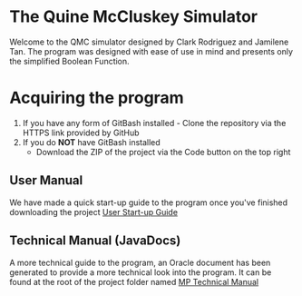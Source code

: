 ﻿# The Quine McCluskey Simulator

Welcome to the QMC simulator designed by Clark Rodriguez and Jamilene Tan. The program was designed with ease of use in mind and presents only the simplified Boolean Function. 


# Acquiring the program

1. If you have any form of GitBash installed 
		- Clone the repository via the HTTPS link provided by GitHub
2. If you do **NOT** have GitBash installed
	  -  Download the ZIP of the project via the Code button on the top right 
	  
## User Manual

We have made a quick start-up guide to the program once you've finished downloading the project  [User Start-up Guide](https://docs.google.com/document/d/1uGNIS-yu88eCZNRx5qg42XajwNh0TcoH68D1h8zBpvE/edit?usp=sharing) 

## Technical Manual (JavaDocs)

A more technical guide to the program, an Oracle document has been generated to provide a more technical look into the program. It can be found at the root of the project folder named [MP Technical Manual](./MP%20Technical%20Manual.lnk)
